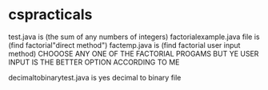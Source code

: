 # cspracticals


test.java is (the sum of any numbers of integers)
factorialexample.java file is (find factorial"direct method")
factemp.java is (find factorial user input method)
CHOOOSE ANY ONE OF THE FACTORIAL PROGAMS BUT YE USER INPUT IS THE BETTER OPTION ACCORDING TO ME

decimaltobinarytest.java is yes decimal to binary file 
